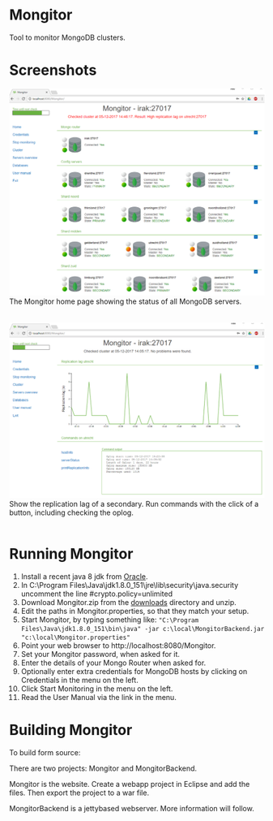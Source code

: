 # Mongitor
Tool to monitor MongoDB clusters.

# Screenshots
![status screenshot](https://github.com/AiseBouma/Mongitor/blob/master/screenshots/status.png?raw=true)
<br>The Mongitor home page showing the status of all MongoDB servers.
<br><br><br>
![replication screenshot](https://github.com/AiseBouma/Mongitor/blob/master/screenshots/replication.png?raw=true)
Show the replication lag of a secondary. Run commands with the click of a button, including checking the oplog.
<br>
<br>
# Running Mongitor
1. Install a recent java 8 jdk from [Oracle](http://www.oracle.com/technetwork/java/javase/downloads/jdk8-downloads-2133151.html).
1. In C:\Program Files\Java\jdk1.8.0_151\jre\lib\security\java.security uncomment the line #crypto.policy=unlimited
1. Download Mongitor.zip from the [downloads](https://github.com/AiseBouma/Mongitor/tree/master/downloads) directory and unzip.
1. Edit the paths in Mongitor.properties, so that they match your setup.
1. Start Mongitor, by typing something like:
`"C:\Program Files\Java\jdk1.8.0_151\bin\java" -jar c:\local\MongitorBackend.jar  "c:\local\Mongitor.properties"`
1. Point your web browser to http://localhost:8080/Mongitor.
1. Set your Mongitor password, when asked for it.
1. Enter the details of your Mongo Router when asked for.
1. Optionally enter extra credentials for MongoDB hosts by clicking on Credentials in the menu on the left.
1. Click Start Monitoring in the menu on the left.
1. Read the User Manual via the link in the menu.

# Building Mongitor
To build form source:

There are two projects: Mongitor and MongitorBackend.

Mongitor is the website. Create a webapp project in Eclipse and add the files. Then export the project to a war file.

MongitorBackend is a jettybased webserver. More information will follow.
